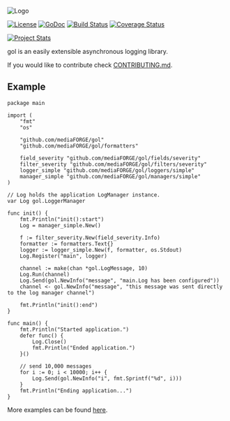 ![Logo](https://raw.githubusercontent.com/mediaFORGE/gol/develop/logo.png)

[![License](https://img.shields.io/badge/license-Apache%20License%202.0-blue.svg?style=flat)](https://raw.githubusercontent.com/mediaFORGE/gol/master/LICENSE)
[![GoDoc](http://img.shields.io/badge/go-documentation-blue.svg?style=flat)](http://godoc.org/github.com/mediaFORGE/gol)
[![Build Status](https://travis-ci.org/mediaFORGE/gol.svg?branch=develop)](https://travis-ci.org/mediaFORGE/gol)
[![Coverage Status](https://coveralls.io/repos/steenzout/gol/badge.svg?branch=develop&service=github)](https://coveralls.io/github/steenzout/gol?branch=develop)

[![Project Stats](https://www.openhub.net/p/mediaFORGE-gol/widgets/project_thin_badge.gif)](https://www.openhub.net/p/mediaFORGE-gol/)

gol is an easily extensible asynchronous logging library.

If you would like to contribute
check [CONTRIBUTING.md](https://github.com/mediaFORGE/gol/tree/master/CONTRIBUTING.md).


## Example

```
package main

import (
	"fmt"
	"os"

	"github.com/mediaFORGE/gol"
	"github.com/mediaFORGE/gol/formatters"

	field_severity "github.com/mediaFORGE/gol/fields/severity"
	filter_severity "github.com/mediaFORGE/gol/filters/severity"
	logger_simple "github.com/mediaFORGE/gol/loggers/simple"
	manager_simple "github.com/mediaFORGE/gol/managers/simple"
)

// Log holds the application LogManager instance.
var Log gol.LoggerManager

func init() {
	fmt.Println("init():start")
	Log = manager_simple.New()

	f := filter_severity.New(field_severity.Info)
	formatter := formatters.Text{}
	logger := logger_simple.New(f, formatter, os.Stdout)
	Log.Register("main", logger)

	channel := make(chan *gol.LogMessage, 10)
	Log.Run(channel)
	Log.Send(gol.NewInfo("message", "main.Log has been configured"))
	channel <- gol.NewInfo("message", "this message was sent directly to the log manager channel")

	fmt.Println("init():end")
}

func main() {
	fmt.Println("Started application.")
	defer func() {
		Log.Close()
		fmt.Println("Ended application.")
	}()

	// send 10,000 messages
	for i := 0; i < 10000; i++ {
		Log.Send(gol.NewInfo("i", fmt.Sprintf("%d", i)))
	}
	fmt.Println("Ending application...")
}
```

More examples can be found [here](https://github.com/mediaFORGE/gol/tree/master/internal/examples).
